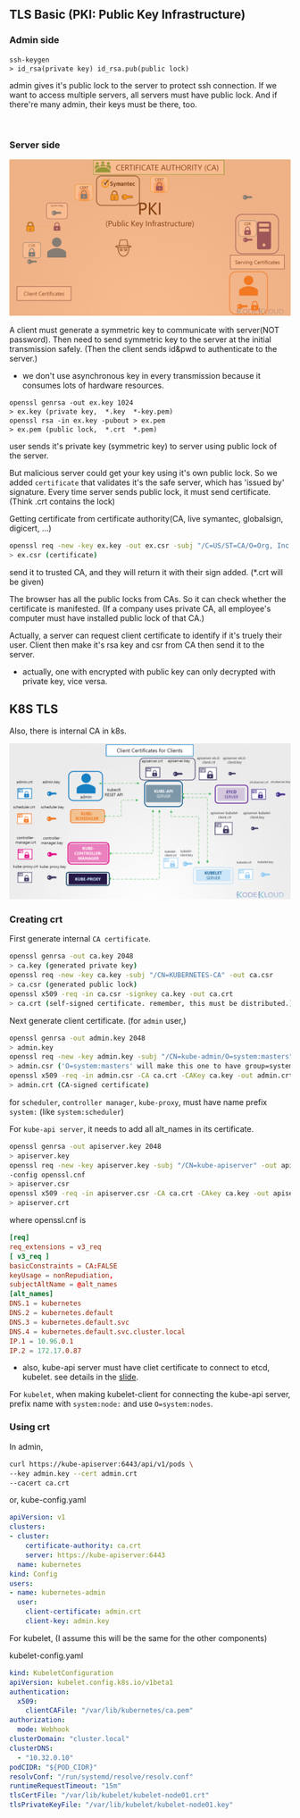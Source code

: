 ## TLS Basic (PKI: Public Key Infrastructure)

### Admin side
```
ssh-keygen
> id_rsa(private key) id_rsa.pub(public lock)
```
admin gives it's public lock to the server to protect ssh connection. If we want to access multiple servers, all servers must have public lock. And if there're many admin, their keys must be there, too.

<br>


### Server side

![alt text pki](/img/pki.PNG)

A client must generate a symmetric key to communicate with server(NOT password). Then need to send symmetric key to the server at the initial transmission safely. (Then the client sends id&pwd to authenticate to the server.)

* we don't use asynchronous key in every transmission because it consumes lots of hardware resources.

```
openssl genrsa -out ex.key 1024
> ex.key (private key,  *.key  *-key.pem)
openssl rsa -in ex.key -pubout > ex.pem
> ex.pem (public lock,  *.crt  *.pem)
```
user sends it's private key (symmetric key) to server using public lock of the server.

But malicious server could get your key using it's own public lock. So we added `certificate` that validates it's the safe server, which has 'issued by' signature. Every time server sends public lock, it must send certificate. (Think .crt contains the lock)

Getting certificate from certificate authority(CA, live symantec, globalsign, digicert, ...)
```bash
openssl req -new -key ex.key -out ex.csr -subj "/C=US/ST=CA/O=Org, Inc./CN=domain.com"
> ex.csr (certificate)
```
send it to trusted CA, and they will return it with their sign added. (*.crt will be given)

The browser has all the public locks from CAs. So it can check whether the certificate is manifested. (If a company uses private CA, all employee's computer must have installed public lock of that CA.)

Actually, a server can request client certificate to identify if it's truely their user. Client then make it's rsa key and csr from CA then send it to the server. 

* actually, one with encrypted with public key can only decrypted with private key, vice versa.


## K8S TLS

Also, there is internal CA in k8s.

![alt text cert](/img/cert.PNG)


### Creating crt

First generate internal `CA certificate`.
```bash
openssl genrsa -out ca.key 2048
> ca.key (generated private key)
openssl req -new -key ca.key -subj "/CN=KUBERNETES-CA" -out ca.csr
> ca.csr (generated public lock)
openssl x509 -req -in ca.csr -signkey ca.key -out ca.crt
> ca.crt (self-signed certificate. remember, this must be distributed.)
```

Next generate client certificate. (for `admin` user,)
```bash
openssl genrsa -out admin.key 2048
> admin.key
openssl req -new -key admin.key -subj "/CN=kube-admin/O=system:masters" -out admin.csr
> admin.csr ('O=system:masters' will make this one to have group=system:masters privilege)
openssl x509 -req -in admin.csr -CA ca.crt -CAKey ca.key -out admin.crt
> admin.crt (CA-signed certificate)
```
for `scheduler`, `controller manager`, `kube-proxy`, must have name prefix `system:` (like `system:scheduler`)

For `kube-api server`, it needs to add all alt_names in its certificate.
```bash
openssl genrsa -out apiserver.key 2048
> apiserver.key
openssl req -new -key apiserver.key -subj "/CN=kube-apiserver" -out apiserver.csr \
-config openssl.cnf
> apiserver.csr
openssl x509 -req -in apiserver.csr -CA ca.crt -CAkey ca.key -out apiserver.crt
> apiserver.crt
```
where openssl.cnf is
```cnf
[req]
req_extensions = v3_req
[ v3_req ]
basicConstraints = CA:FALSE
keyUsage = nonRepudiation,
subjectAltName = @alt_names
[alt_names]
DNS.1 = kubernetes
DNS.2 = kubernetes.default
DNS.3 = kubernetes.default.svc
DNS.4 = kubernetes.default.svc.cluster.local
IP.1 = 10.96.0.1
IP.2 = 172.17.0.87
```
* also, kube-api server must have cliet certificate to connect to etcd, kubelet. see details in the [slide](/slides/Section7-Security/Kubernetes+-CKA-+0600+-+Security.pdf).

For `kubelet`, when making kubelet-client for connecting the kube-api server, prefix name with `system:node:` and use `O=system:nodes`.

### Using crt

In admin,
```bash
curl https://kube-apiserver:6443/api/v1/pods \
--key admin.key --cert admin.crt
--cacert ca.crt
```
or, kube-config.yaml
```yml
apiVersion: v1
clusters:
- cluster:
    certificate-authority: ca.crt
    server: https://kube-apiserver:6443
  name: kubernetes
kind: Config
users:
- name: kubernetes-admin
  user:
    client-certificate: admin.crt
    client-key: admin.key
```

For kubelet, (I assume this will be the same for the other components)

kubelet-config.yaml
```yml
kind: KubeletConfiguration
apiVersion: kubelet.config.k8s.io/v1beta1
authentication:
  x509:
    clientCAFile: "/var/lib/kubernetes/ca.pem"
authorization:
  mode: Webhook
clusterDomain: "cluster.local"
clusterDNS:
  - "10.32.0.10"
podCIDR: "${POD_CIDR}"
resolvConf: "/run/systemd/resolve/resolv.conf"
runtimeRequestTimeout: "15m"
tlsCertFile: "/var/lib/kubelet/kubelet-node01.crt"
tlsPrivateKeyFile: "/var/lib/kubelet/kubelet-node01.key"
```